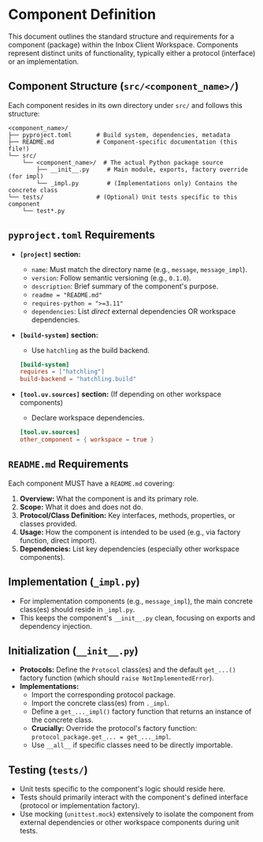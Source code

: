 # Component Definition

This document outlines the standard structure and requirements for a component (package) within the Inbox Client Workspace. Components represent distinct units of functionality, typically either a protocol (interface) or an implementation.

## Component Structure (`src/<component_name>/`)

Each component resides in its own directory under `src/` and follows this structure:

```
<component_name>/
├── pyproject.toml       # Build system, dependencies, metadata
├── README.md            # Component-specific documentation (this file!)
└── src/
    └── <component_name>/  # The actual Python package source
        ├── __init__.py     # Main module, exports, factory override (for impl)
        └── _impl.py        # (Implementations only) Contains the concrete class
└── tests/               # (Optional) Unit tests specific to this component
    └── test*.py
```

## `pyproject.toml` Requirements

- **`[project]` section:**
  - `name`: Must match the directory name (e.g., `message`, `message_impl`).
  - `version`: Follow semantic versioning (e.g., `0.1.0`).
  - `description`: Brief summary of the component's purpose.
  - `readme = "README.md"`
  - `requires-python = ">=3.11"`
  - `dependencies`: List *direct* external dependencies OR workspace dependencies.

- **`[build-system]` section:**
  - Use `hatchling` as the build backend.
  ```toml
  [build-system]
  requires = ["hatchling"]
  build-backend = "hatchling.build"
  ```

- **`[tool.uv.sources]` section:** (If depending on other workspace components)
  - Declare workspace dependencies.
  ```toml
  [tool.uv.sources]
  other_component = { workspace = true }
  ```

## `README.md` Requirements

Each component MUST have a `README.md` covering:

1. **Overview:** What the component is and its primary role.
2. **Scope:** What it does and does not do.
3. **Protocol/Class Definition:** Key interfaces, methods, properties, or classes provided.
4. **Usage:** How the component is intended to be used (e.g., via factory function, direct import).
5. **Dependencies:** List key dependencies (especially other workspace components).

## Implementation (`_impl.py`)

- For implementation components (e.g., `message_impl`), the main concrete class(es) should reside in `_impl.py`.
- This keeps the component's `__init__.py` clean, focusing on exports and dependency injection.

## Initialization (`__init__.py`)

- **Protocols:** Define the `Protocol` class(es) and the default `get_...()` factory function (which should `raise NotImplementedError`).
- **Implementations:**
  - Import the corresponding protocol package.
  - Import the concrete class(es) from `._impl`.
  - Define a `get_..._impl()` factory function that returns an instance of the concrete class.
  - **Crucially:** Override the protocol's factory function: `protocol_package.get_... = get_..._impl`.
  - Use `__all__` if specific classes need to be directly importable.

## Testing (`tests/`)

- Unit tests specific to the component's logic should reside here.
- Tests should primarily interact with the component's defined interface (protocol or implementation factory).
- Use mocking (`unittest.mock`) extensively to isolate the component from external dependencies or other workspace components during unit tests.
